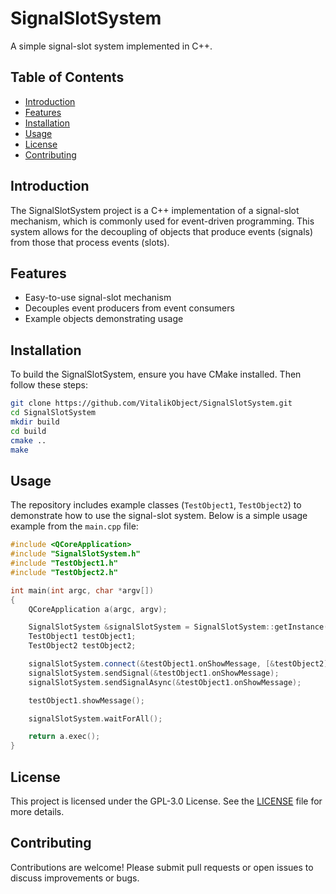 
# SignalSlotSystem

A simple signal-slot system implemented in C++.

## Table of Contents

- [Introduction](#introduction)
- [Features](#features)
- [Installation](#installation)
- [Usage](#usage)
- [License](#license)
- [Contributing](#contributing)

## Introduction

The SignalSlotSystem project is a C++ implementation of a signal-slot mechanism, which is commonly used for event-driven programming. This system allows for the decoupling of objects that produce events (signals) from those that process events (slots).

## Features

- Easy-to-use signal-slot mechanism
- Decouples event producers from event consumers
- Example objects demonstrating usage

## Installation

To build the SignalSlotSystem, ensure you have CMake installed. Then follow these steps:

```sh
git clone https://github.com/VitalikObject/SignalSlotSystem.git
cd SignalSlotSystem
mkdir build
cd build
cmake ..
make
```

## Usage

The repository includes example classes (`TestObject1`, `TestObject2`) to demonstrate how to use the signal-slot system. Below is a simple usage example from the `main.cpp` file:

```cpp
#include <QCoreApplication>
#include "SignalSlotSystem.h"
#include "TestObject1.h"
#include "TestObject2.h"

int main(int argc, char *argv[])
{
    QCoreApplication a(argc, argv);

    SignalSlotSystem &signalSlotSystem = SignalSlotSystem::getInstance();
    TestObject1 testObject1;
    TestObject2 testObject2;

    signalSlotSystem.connect(&testObject1.onShowMessage, [&testObject2] { testObject2.showMessage(); });
    signalSlotSystem.sendSignal(&testObject1.onShowMessage);
    signalSlotSystem.sendSignalAsync(&testObject1.onShowMessage);

    testObject1.showMessage();

    signalSlotSystem.waitForAll();

    return a.exec();
}

```

## License

This project is licensed under the GPL-3.0 License. See the [LICENSE](https://github.com/VitalikObject/SignalSlotSystem/blob/main/LICENSE.txt) file for more details.

## Contributing

Contributions are welcome! Please submit pull requests or open issues to discuss improvements or bugs.
